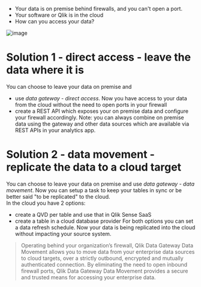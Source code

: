 
- Your data is on premise behind firewalls, and you can't open a port.
- Your software or Qlik is in the cloud
- How can you access your data?

![image](https://user-images.githubusercontent.com/12411165/236666972-84856b42-c822-43b9-9376-d7da36c39978.png)

# Solution 1 - direct access -  leave the data where it is
You can choose to leave your data on premise and  
- use *data gateway - direct access*. Now you have access to your data from the cloud without the need to open ports in your firewall 
- create a REST API which exposes your on premise data and configure your firewall accordingly.
Note: you can always combine on premise data using the gateway and other data sources which are available via REST APIs in your analytics app.
# Solution 2 - data movement - replicate the data to a cloud target
You can choose to leave your data on premise and use *data gateway - data movement*. Now you can setup a task to keep your tables in sync or be better said "to be replicated" to the cloud.  
In the cloud you have 2 options: 
- create a QVD per table and use that in Qlik Sense SaaS 
- create a table in a cloud database provider
For both options you can set a data refresh schedule. Now your data is being replicated into the cloud without impacting your source system. 



> Operating behind your organization’s firewall, Qlik Data Gateway Data Movement allows you to move data from your enterprise data sources to cloud targets, over a strictly outbound, encrypted and mutually authenticated connection. By eliminating the need to open inbound firewall ports, Qlik Data Gateway Data Movement provides a secure and trusted means for accessing your enterprise data.
